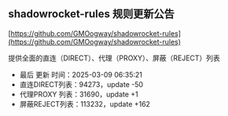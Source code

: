 ## shadowrocket-rules 规则更新公告

[https://github.com/GMOogway/shadowrocket-rules](https://github.com/GMOogway/shadowrocket-rules)

提供全面的直连（DIRECT）、代理（PROXY）、屏蔽（REJECT）列表
- 最后 更新 时间：2025-03-09 06:35:21
- 直连DIRECT列表：94273，update -50
- 代理PROXY 列表：31690，update +1
- 屏蔽REJECT列表：113232，update +162